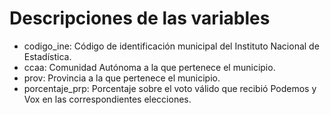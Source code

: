 # Descripciones de las variables
- codigo_ine: Código de identificación municipal del Instituto Nacional de Estadística.
- ccaa: Comunidad Autónoma a la que pertenece el municipio.
- prov: Provincia a la que pertenece el municipio.
- porcentaje_prp: Porcentaje sobre el voto válido que recibió Podemos y Vox en las correspondientes elecciones.
